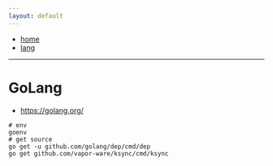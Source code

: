 ```yaml
---
layout: default
---
```

- [home](/index.md)
- [lang](/lang.md)
---
# GoLang
- https://golang.org/

```
# env
goenv
# get source
go get -u github.com/golang/dep/cmd/dep
go get github.com/vapor-ware/ksync/cmd/ksync
```